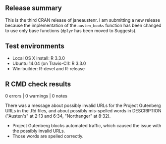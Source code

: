 ## Release summary

This is the third CRAN release of janeaustenr. I am submitting a new release because the implementation of the `austen_books` function has been changed to use only base functions (`dplyr` has been moved to Suggests).

## Test environments

* Local OS X install: R 3.3.0
* Ubuntu 14.04 (on Travis-CI): R 3.3.0
* Win-builder: R-devel and R-release

## R CMD check results

0 errors | 0 warnings | 0 notes

There was a message about possibly invalid URLs for the Project Gutenberg URLs in the .Rd files, and about possibly mis-spelled words in DESCRIPTION ("Austen's" at 2:13 and 6:34, "Northanger" at 8:32).

* Project Gutenberg blocks automated traffic, which caused the issue with the possibly invalid URLs.
* Those words are spelled correctly.

